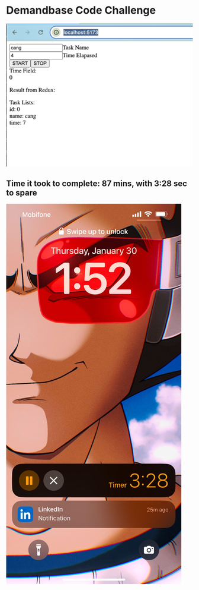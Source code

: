 # Demandbase Code Challenge

![Alt text](/src/assets/proofOfwork.png)

## Time it took to complete: 87 mins, with 3:28 sec to spare

![Alt text](/src/assets/timeTook.jpeg)
